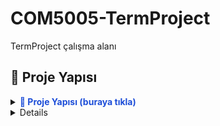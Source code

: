 # COM5005-TermProject
TermProject çalışma alanı
## 📂 Proje Yapısı
<details>
  <summary><span style="color:#1d4ed8; font-weight:700;">📘 Proje Yapısı (buraya tıkla)</span></summary>

```text
COM5005-TermProject/
├─ index.html               # ANA SAYFA
├─ products.html            # ÜRÜN LİSTELEME + FİLTRELEME/SIRALAMA
├─ product.html             # ÜRÜN DETAYI (ID)
├─ cart.html                # SEPET (LOCAL STORAGE DA TUTULCAK)
├─ checkout.html            # ÖDEME/SEPET ÖZETİ
├─ about.html               # HAKKINDA/İLETİŞİM
├─ assets/
│ ├─ css/
│ │ └─ styles.css           # ORTAK CSS
│ ├─ img/                   # ÜRÜN GÖRSELLERİ
│ └─ icons/                 # İKONLAR
└─ js/
├─ data.js                  # ÜRÜN VERİLERİ (JS)
├─ app.js                   # ORTAK FONKSYONLAR (RENDER, QUERY, HELPERS)
├─ products.js              # LİSTELEME + (FILTER / SORT)
├─ product.js               # ÜRÜNÜN DETAYLARI (JS)
└─ cart.js                  # SEPET(EKLEME/ÇIKARMA), FİYAT TOPLAMLARI (LOCAL STORAGE DAN)
```
</details> 

<details>
## Görev Dağılımı

- **Oğuzhan - (Lider / Full Dev)** — Sepet + Genel JS Altyapı   
  Dosyalar: `index.html`,`cart.html`, `checkout.html`, `js/cart.js`, `js/app.js`, `assets/css/styles.css`,`assets/icons/` 
  İş: LocalStorage sepet, miktar ±, toplam/vergiler, ortak helper’lar (`getCart`,`setCart`,`formatPrice`,`renderCard`), checkout özeti, hata yönetimi.Navbar/footer, hero, kategori kartları, tema/typografi, responsive düzen

- **Yiğit   – Ürün Listeleme (Frontend JS + DOM)**   
  Dosyalar: `products.html`, `js/products.js`, `assets/css/products.css`  
  İş: Arama, kategori filtresi, fiyat/isim sıralama, kart render (data.js), “Ekle” → `cart.addItem`.

- **Sıla 3  - Ürün Detay (Dinamik Sayfa + Event Handling)**   
  Dosyalar: `product.html`, `js/product.js`, `assets/css/product.css`  
  İş: `?id=` ile ürün bulma, detay, galeri, “Sepete Ekle” → `cart.addItem`, benzer ürünler (ops.).

- **Melih 4 - Ödeme + Sepet**   
  Dosyalar: , `assets/css/styles.css`, , `js/ui.js` ,`checkout.html`,`cart.html` 
  İş: LocalStorage sepet, miktar ±, toplam/vergiler, ortak helper’lar (`getCart`,`setCart`,`formatPrice`,`renderCard`)

- **Esra 5  - Data & Statik Sayfalar**   
  Dosyalar: `js/data.js`, `about.html`, `assets/img/`, `assets/css/about.css`  
  İş: Ürün verileri (id, name, price, image, category), Hakkımızda/İletişim + basit doğrulama, placeholder ve test.

  </details> 
